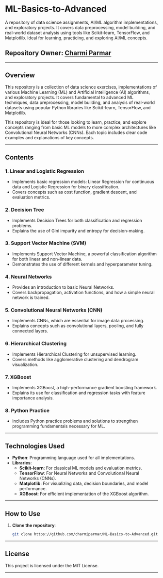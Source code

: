 # ML-Basics-to-Advanced
A repository of data science assignments, AI/ML algorithm implementations, and exploratory projects. It covers data preprocessing, model building, and real-world dataset analysis using tools like Scikit-learn, TensorFlow, and Matplotlib. Ideal for learning, practicing, and exploring AI/ML concepts.

## Repository Owner: [Charmi Parmar](https://github.com/charmiparmar)

---

## Overview

This repository is a collection of data science exercises, implementations of various Machine Learning (ML) and Artificial Intelligence (AI) algorithms, and exploratory projects. It covers fundamental to advanced ML techniques, data preprocessing, model building, and analysis of real-world datasets using popular Python libraries like Scikit-learn, TensorFlow, and Matplotlib.

This repository is ideal for those looking to learn, practice, and explore concepts ranging from basic ML models to more complex architectures like Convolutional Neural Networks (CNNs). Each topic includes clear code examples and explanations of key concepts.

---

## Contents

### 1. **Linear and Logistic Regression**
   - Implements basic regression models: Linear Regression for continuous data and Logistic Regression for binary classification.
   - Covers concepts such as cost function, gradient descent, and evaluation metrics.

### 2. **Decision Tree**
   - Implements Decision Trees for both classification and regression problems.
   - Explains the use of Gini impurity and entropy for decision-making.

### 3. **Support Vector Machine (SVM)**
   - Implements Support Vector Machine, a powerful classification algorithm for both linear and non-linear data.
   - Demonstrates the use of different kernels and hyperparameter tuning.

### 4. **Neural Networks**
   - Provides an introduction to basic Neural Networks.
   - Covers backpropagation, activation functions, and how a simple neural network is trained.

### 5. **Convolutional Neural Networks (CNN)**
   - Implements CNNs, which are essential for image data processing.
   - Explains concepts such as convolutional layers, pooling, and fully connected layers.

### 6. **Hierarchical Clustering**
   - Implements Hierarchical Clustering for unsupervised learning.
   - Covers methods like agglomerative clustering and dendrogram visualization.

### 7. **XGBoost**
   - Implements XGBoost, a high-performance gradient boosting framework.
   - Explains its use for classification and regression tasks with feature importance analysis.

### 8. **Python Practice**
   - Includes Python practice problems and solutions to strengthen programming fundamentals necessary for ML.

---

## Technologies Used

- **Python**: Programming language used for all implementations.
- **Libraries**:
  - **Scikit-learn**: For classical ML models and evaluation metrics.
  - **TensorFlow**: For Neural Networks and Convolutional Neural Networks (CNNs).
  - **Matplotlib**: For visualizing data, decision boundaries, and model performance.
  - **XGBoost**: For efficient implementation of the XGBoost algorithm.

---

## How to Use

1. **Clone the repository**:
   ```bash
   git clone https://github.com/charmiparmar/ML-Basics-to-Advanced.git

---

## License
This project is licensed under the MIT License.

---
